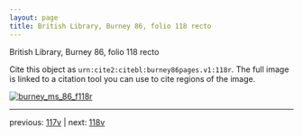 ```yaml
---
layout: page
title: British Library, Burney 86, folio 118 recto
---
```


British Library, Burney 86, folio 118 recto

Cite this object as `urn:cite2:citebl:burney86pages.v1:118r`.  The full image is linked to a citation tool you can use to cite regions of the image.

[![burney_ms_86_f118r](http://www.homermultitext.org/iipsrv?IIIF=/project/homer/pyramidal/deepzoom/citebl/burney86imgs/v1/burney_ms_86_f118r.tif/full/800,/0/default.jpg)](http://www.homermultitext.org/ict2/?urn=urn:cite2:citebl:burney86imgs.v1:burney_ms_86_f118r) 

---

previous:  [117v](../117v/) | next: [118v](../118v/)